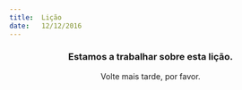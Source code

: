 ```yaml
---
title:  Lição
date:   12/12/2016
---
```


### <center>Estamos a trabalhar sobre esta lição.</center>
<center>Volte mais tarde, por favor.</center>